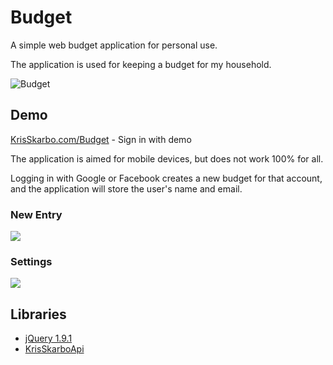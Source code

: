 Budget
======

A simple web budget application for personal use.

The application is used for keeping a budget for my household. 

![Budget][1]

## Demo

[KrisSkarbo.com/Budget](http://krisskarbo.com/budget) - Sign in with demo

The application is aimed for mobile devices, but does not work 100% for all.

Logging in with Google or Facebook creates a new budget for that account, and the application will store the user's name and email. 

### New Entry

![][2]

### Settings

![][3]

## Libraries

* [jQuery 1.9.1](http://jquery.com)
* [KrisSkarboApi](http://github.com/Skarbo/KrisSkarboApi)

 [1]: https://lh5.googleusercontent.com/-vWnBIhxu3b0/UbFJjTlqpKI/AAAAAAAACYI/bV1Snd-Djoo/s640/20c732c204da4f4983b63416441a4d25.png
 [2]: https://lh5.googleusercontent.com/-B0YFemwrBgk/UbFK1Xx2cNI/AAAAAAAACYY/h-kARZjLACs/s400/bbbc3ee38ad6432fa6e8ac19dee0810a.png
 [3]: https://lh6.googleusercontent.com/-zmoT5ENs6CA/UbFNsqdmQBI/AAAAAAAACYo/F8ZGpKwQbMs/s400/bb70dc153abf44d385c7373fd0ad934c.png

